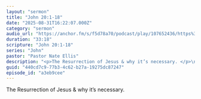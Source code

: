 ```yaml
---
layout: "sermon"
title: "John 20:1-18"
date: "2025-08-31T16:22:07.000Z"
category: "sermon"
audio_url: "https://anchor.fm/s/f5d78a70/podcast/play/107652436/https%3A%2F%2Fd3ctxlq1ktw2nl.cloudfront.net%2Fstaging%2F2025-8-1%2F406669432-44100-2-8dcf46dab7ddf.m4a"
duration: "33:18"
scripture: "John 20:1-18"
series: "John"
pastor: "Pastor Nate Ellis"
description: "<p>The Resurrection of Jesus & why it’s necessary. </p>\n"
guid: "440cd7c9-77b3-4c62-b27a-19275dc87247"
episode_id: "a3eb9cee"
---
```


<p>The Resurrection of Jesus & why it’s necessary. </p>

